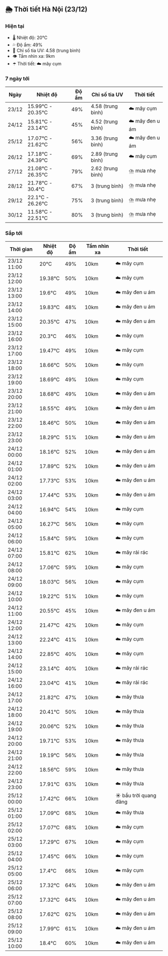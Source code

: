 ## 🌦️ Thời tiết Hà Nội (23/12)

### Hiện tại

- 🌡️ Nhiệt độ: 20℃
- 💦 Độ ẩm: 49%
- 🌟 Chỉ số tia UV: 4.58 (trung bình)
- 👁️ Tầm nhìn xa: 9km
- ☂️ Thời tiết: ☁️ mây cụm

### 7 ngày tới

| Ngày | Nhiệt độ | Độ ẩm | Chỉ số tia UV | Thời tiết |
| --- | --- | --- | --- | --- |
| 23/12 | 15.99℃ - 20.35℃ | 49% | 4.58 (trung bình) | ☁️ mây cụm |
| 24/12 | 15.81℃ - 23.14℃ | 45% | 4.52 (trung bình) | ☁️ mây đen u ám |
| 25/12 | 17.07℃ - 21.62℃ | 56% | 3.36 (trung bình) | ☁️ mây đen u ám |
| 26/12 | 17.18℃ - 24.39℃ | 69% | 2.89 (trung bình) | ☁️ mây cụm |
| 27/12 | 21.08℃ - 26.35℃ | 79% | 2.62 (trung bình) | ⛈️ mưa nhẹ |
| 28/12 | 21.78℃ - 30.4℃ | 67% | 3 (trung bình) | ⛈️ mưa nhẹ |
| 29/12 | 22.1℃ - 26.26℃ | 75% | 3 (trung bình) | ⛈️ mưa nhẹ |
| 30/12 | 11.58℃ - 22.51℃ | 80% | 3 (trung bình) | ⛈️ mưa nhẹ |

### Sắp tới

| Thời gian | Nhiệt độ | Độ ẩm | Tầm nhìn xa | Thời tiết |
| --- | --- | --- | --- | --- |
| 23/12 11:00 | 20℃ | 49% | 10km | ☁️ mây cụm |
| 23/12 12:00 | 19.38℃ | 50% | 10km | ☁️ mây cụm |
| 23/12 13:00 | 19.6℃ | 49% | 10km | ☁️ mây đen u ám |
| 23/12 14:00 | 19.83℃ | 48% | 10km | ☁️ mây đen u ám |
| 23/12 15:00 | 20.35℃ | 47% | 10km | ☁️ mây đen u ám |
| 23/12 16:00 | 20.3℃ | 46% | 10km | ☁️ mây cụm |
| 23/12 17:00 | 19.47℃ | 49% | 10km | ☁️ mây cụm |
| 23/12 18:00 | 18.66℃ | 50% | 10km | ☁️ mây cụm |
| 23/12 19:00 | 18.69℃ | 49% | 10km | ☁️ mây cụm |
| 23/12 20:00 | 18.68℃ | 49% | 10km | ☁️ mây đen u ám |
| 23/12 21:00 | 18.55℃ | 49% | 10km | ☁️ mây đen u ám |
| 23/12 22:00 | 18.46℃ | 50% | 10km | ☁️ mây đen u ám |
| 23/12 23:00 | 18.29℃ | 51% | 10km | ☁️ mây đen u ám |
| 24/12 00:00 | 18.16℃ | 52% | 10km | ☁️ mây đen u ám |
| 24/12 01:00 | 17.89℃ | 52% | 10km | ☁️ mây đen u ám |
| 24/12 02:00 | 17.73℃ | 53% | 10km | ☁️ mây đen u ám |
| 24/12 03:00 | 17.44℃ | 53% | 10km | ☁️ mây đen u ám |
| 24/12 04:00 | 16.94℃ | 54% | 10km | ☁️ mây cụm |
| 24/12 05:00 | 16.27℃ | 56% | 10km | ☁️ mây cụm |
| 24/12 06:00 | 15.84℃ | 59% | 10km | ☁️ mây cụm |
| 24/12 07:00 | 15.81℃ | 62% | 10km | ☁️ mây rải rác |
| 24/12 08:00 | 17.06℃ | 59% | 10km | ☁️ mây cụm |
| 24/12 09:00 | 18.03℃ | 56% | 10km | ☁️ mây cụm |
| 24/12 10:00 | 19.22℃ | 51% | 10km | ☁️ mây cụm |
| 24/12 11:00 | 20.55℃ | 45% | 10km | ☁️ mây đen u ám |
| 24/12 12:00 | 21.47℃ | 42% | 10km | ☁️ mây cụm |
| 24/12 13:00 | 22.24℃ | 41% | 10km | ☁️ mây cụm |
| 24/12 14:00 | 22.85℃ | 40% | 10km | ☁️ mây cụm |
| 24/12 15:00 | 23.14℃ | 40% | 10km | ☁️ mây rải rác |
| 24/12 16:00 | 23.04℃ | 41% | 10km | ☁️ mây rải rác |
| 24/12 17:00 | 21.82℃ | 47% | 10km | ☁️ mây thưa |
| 24/12 18:00 | 20.41℃ | 50% | 10km | ☁️ mây thưa |
| 24/12 19:00 | 20.06℃ | 52% | 10km | ☁️ mây thưa |
| 24/12 20:00 | 19.71℃ | 53% | 10km | ☁️ mây thưa |
| 24/12 21:00 | 19.19℃ | 56% | 10km | ☁️ mây thưa |
| 24/12 22:00 | 18.56℃ | 59% | 10km | ☁️ mây thưa |
| 24/12 23:00 | 17.91℃ | 63% | 10km | ☁️ mây thưa |
| 25/12 00:00 | 17.42℃ | 66% | 10km | ☀️ bầu trời quang đãng |
| 25/12 01:00 | 17.09℃ | 68% | 10km | ☁️ mây thưa |
| 25/12 02:00 | 17.07℃ | 68% | 10km | ☁️ mây cụm |
| 25/12 03:00 | 17.29℃ | 67% | 10km | ☁️ mây cụm |
| 25/12 04:00 | 17.45℃ | 66% | 10km | ☁️ mây cụm |
| 25/12 05:00 | 17.4℃ | 66% | 10km | ☁️ mây cụm |
| 25/12 06:00 | 17.32℃ | 64% | 10km | ☁️ mây đen u ám |
| 25/12 07:00 | 17.32℃ | 64% | 10km | ☁️ mây đen u ám |
| 25/12 08:00 | 17.62℃ | 62% | 10km | ☁️ mây đen u ám |
| 25/12 09:00 | 17.99℃ | 61% | 10km | ☁️ mây đen u ám |
| 25/12 10:00 | 18.4℃ | 60% | 10km | ☁️ mây đen u ám |
